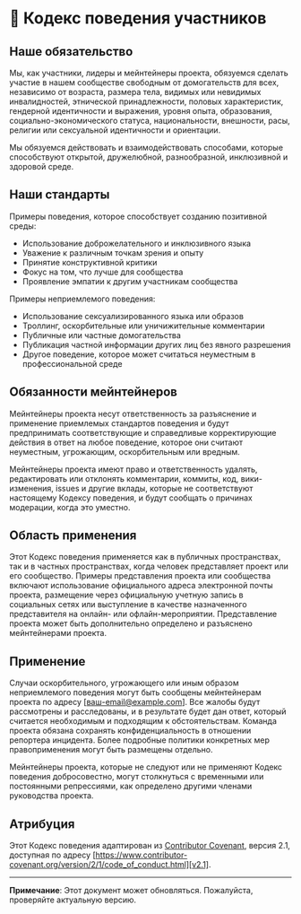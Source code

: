 # 📜 Кодекс поведения участников

## Наше обязательство

Мы, как участники, лидеры и мейнтейнеры проекта, обязуемся сделать участие в нашем сообществе свободным от домогательств для всех, независимо от возраста, размера тела, видимых или невидимых инвалидностей, этнической принадлежности, половых характеристик, гендерной идентичности и выражения, уровня опыта, образования, социально-экономического статуса, национальности, внешности, расы, религии или сексуальной идентичности и ориентации.

Мы обязуемся действовать и взаимодействовать способами, которые способствуют открытой, дружелюбной, разнообразной, инклюзивной и здоровой среде.

## Наши стандарты

Примеры поведения, которое способствует созданию позитивной среды:

- Использование доброжелательного и инклюзивного языка
- Уважение к различным точкам зрения и опыту
- Принятие конструктивной критики
- Фокус на том, что лучше для сообщества
- Проявление эмпатии к другим участникам сообщества

Примеры неприемлемого поведения:

- Использование сексуализированного языка или образов
- Троллинг, оскорбительные или уничижительные комментарии
- Публичные или частные домогательства
- Публикация частной информации других лиц без явного разрешения
- Другое поведение, которое может считаться неуместным в профессиональной среде

## Обязанности мейнтейнеров

Мейнтейнеры проекта несут ответственность за разъяснение и применение приемлемых стандартов поведения и будут предпринимать соответствующие и справедливые корректирующие действия в ответ на любое поведение, которое они считают неуместным, угрожающим, оскорбительным или вредным.

Мейнтейнеры проекта имеют право и ответственность удалять, редактировать или отклонять комментарии, коммиты, код, вики-изменения, issues и другие вклады, которые не соответствуют настоящему Кодексу поведения, и будут сообщать о причинах модерации, когда это уместно.

## Область применения

Этот Кодекс поведения применяется как в публичных пространствах, так и в частных пространствах, когда человек представляет проект или его сообщество. Примеры представления проекта или сообщества включают использование официального адреса электронной почты проекта, размещение через официальную учетную запись в социальных сетях или выступление в качестве назначенного представителя на онлайн- или офлайн-мероприятии. Представление проекта может быть дополнительно определено и разъяснено мейнтейнерами проекта.

## Применение

Случаи оскорбительного, угрожающего или иным образом неприемлемого поведения могут быть сообщены мейнтейнерам проекта по адресу [ваш-email@example.com]. Все жалобы будут рассмотрены и расследованы, и в результате будет дан ответ, который считается необходимым и подходящим к обстоятельствам. Команда проекта обязана сохранять конфиденциальность в отношении репортера инцидента. Более подробные политики конкретных мер правоприменения могут быть размещены отдельно.

Мейнтейнеры проекта, которые не следуют или не применяют Кодекс поведения добросовестно, могут столкнуться с временными или постоянными репрессиями, как определено другими членами руководства проекта.

## Атрибуция

Этот Кодекс поведения адаптирован из [Contributor Covenant][homepage], версия 2.1, доступная по адресу [https://www.contributor-covenant.org/version/2/1/code_of_conduct.html][v2.1].

[homepage]: https://www.contributor-covenant.org
[v2.1]: https://www.contributor-covenant.org/version/2/1/code_of_conduct.html

---

**Примечание**: Этот документ может обновляться. Пожалуйста, проверяйте актуальную версию.
